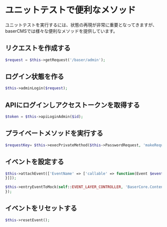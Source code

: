 
# ユニットテストで便利なメソッド

ユニットテストを実行するには、状態の再現が非常に重要となってきますが、baserCMSでは様々な便利なメソッドを提供しています。

## リクエストを作成する
```php
$request = $this->getRequest('/baser/admin');
```
## ログイン状態を作る
```php
$this->adminLogin($request);
```
## APIにログインしアクセストークンを取得する
```php
$token = $this->apiLoginAdmin($id);
```
## プライベートメソッドを実行する
```php
$requestKey= $this->execPrivateMethod($this->PasswordRequest, 'makeRequestKey');
```
## イベントを設定する
```php
$this->attachEvent(['EventName' => ['callable' => function(Event $event) {
}]]);
```
```php
$this->entryEventToMock(self::EVENT_LAYER_CONTROLLER, 'BaserCore.Contents.searchIndex', function(Event $event) {
});
```
## イベントをリセットする
```php
$this->resetEvent();
```